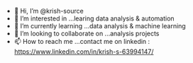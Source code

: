 - 👋 Hi, I’m @krish-source
- 👀 I’m interested in ...learing data analysis & automation
- 🌱 I’m currently learning ...data analysis &  machine learning
- 💞️ I’m looking to collaborate on ...analysis projects
- 📫 How to reach me ...contact me on linkedin  : https://www.linkedin.com/in/krish-s-63994147/ 

<!---
krish-source/krish-source is a ✨ special ✨ repository because its `README.md` (this file) appears on your GitHub profile.
You can click the Preview link to take a look at your changes.
--->
